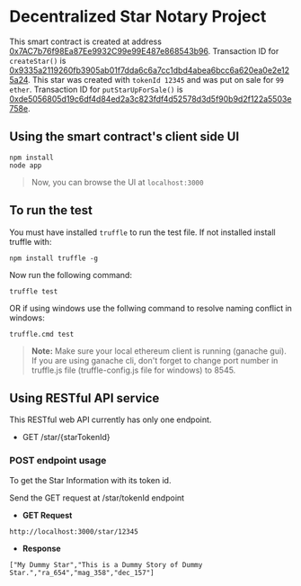 # Decentralized Star Notary Project

This smart contract is created at address [0x7AC7b76f98Ea87Ee9932C99e99E487e868543b96](https://rinkeby.etherscan.io/address/0x7ac7b76f98ea87ee9932c99e99e487e868543b96).
Transaction ID for `createStar()` is [0x9335a2119260fb3905ab01f7dda6c6a7cc1dbd4abea6bcc6a620ea0e2e125a24](https://rinkeby.etherscan.io/tx/0x9335a2119260fb3905ab01f7dda6c6a7cc1dbd4abea6bcc6a620ea0e2e125a24).
This star was created with `tokenId 12345` and was put on sale for `99 ether`. 
Transaction ID for `putStarUpForSale()` is [0xde5056805d19c6df4d84ed2a3c823fdf4d52578d3d5f90b9d2f122a5503e758e](https://rinkeby.etherscan.io/tx/0xde5056805d19c6df4d84ed2a3c823fdf4d52578d3d5f90b9d2f122a5503e758e).

## Using the smart contract's client side UI

```
npm install
node app
```
> Now, you can browse the UI at `localhost:3000`

## To run the test
You must have installed `truffle` to run the test file. If not installed install truffle with:
```
npm install truffle -g 
```
Now run the following command:
```
truffle test
```
OR if using windows use the follwing command to resolve naming conflict in windows:
```
truffle.cmd test
```
> **Note:** Make sure your local ethereum client is running (ganache gui). If you are using ganache cli, don't forget to change port number in truffle.js file (truffle-config.js file for windows) to 8545.

## Using RESTful API service

This RESTful web API currently has only one endpoint.

- GET /star/{starTokenId}

### POST endpoint usage
To get the Star Information with its token id.

Send the GET request at /star/tokenId endpoint
- **GET Request**
```
http://localhost:3000/star/12345
```

- **Response**
```
["My Dummy Star","This is a Dummy Story of Dummy Star.","ra_654","mag_358","dec_157"]
```

